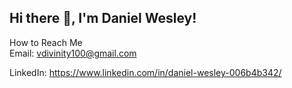 ## Hi there 👋, I'm Daniel Wesley!

 How to Reach Me <br/>
 Email: vdivinity100@gmail.com

 LinkedIn: https://www.linkedin.com/in/daniel-wesley-006b4b342/



<!--
**Dan1elWes/Dan1elWes** is a ✨ _special_ ✨ repository because its `README.md` (this file) appears on your GitHub profile.

Here are some ideas to get you started:

- 🔭 I’m currently working on ...
- 🌱 I’m currently learning ...
- 👯 I’m looking to collaborate on ...
- 🤔 I’m looking for help with ...
- 💬 Ask me about ...
- 📫 How to reach me: ...
- 😄 Pronouns: ...
- ⚡ Fun fact: ...
-->

